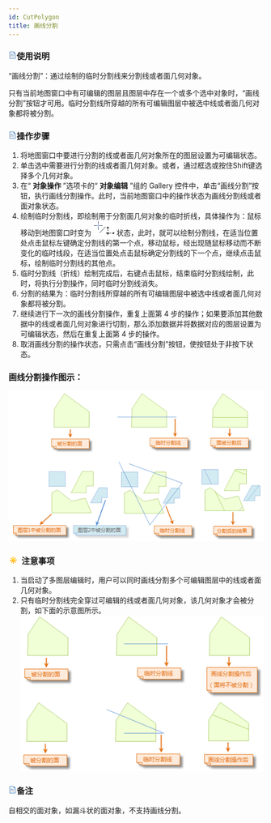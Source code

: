 ```yaml
---
id: CutPolygon
title: 画线分割  
---  
```

### ![](../../../img/read.gif)使用说明

“画线分割”：通过绘制的临时分割线来分割线或者面几何对象。

只有当前地图窗口中有可编辑的图层且图层中存在一个或多个选中对象时，“画线分割”按钮才可用。临时分割线所穿越的所有可编辑图层中被选中线或者面几何对象都将被分割。

### ![](../../../img/read.gif)操作步骤

  1. 将地图窗口中要进行分割的线或者面几何对象所在的图层设置为可编辑状态。
  2. 单击选中需要进行分割的线或者面几何对象。或者，通过框选或按住Shift键选择多个几何对象。
  3. 在“ **对象操作** ”选项卡的“ **对象编辑** ”组的 Gallery 控件中，单击“画线分割”按钮，执行画线分割操作。此时，当前地图窗口中的操作状态为画线分割线或者面对象状态。
  4. 绘制临时分割线，即绘制用于分割面几何对象的临时折线，具体操作为：鼠标移动到地图窗口时变为 ![](img/mirrorcursor.png) 状态，此时，就可以绘制分割线，在适当位置处点击鼠标左键确定分割线的第一个点，移动鼠标，经出现随鼠标移动而不断变化的临时线段，在适当位置处点击鼠标确定分割线的下一个点，继续点击鼠标，绘制临时分割线的其他点。
  5. 临时分割线（折线）绘制完成后，右键点击鼠标，结束临时分割线绘制，此时，将执行分割操作，同时临时分割线消失。
  6. 分割的结果为：临时分割线所穿越的所有可编辑图层中被选中线或者面几何对象都将被分割。
  7. 继续进行下一次的画线分割操作，重复上面第 4 步的操作；如果要添加其他数据中的线或者面几何对象进行切割，那么添加数据并将数据对应的图层设置为可编辑状态，然后在重复上面第 4 步的操作。
  8. 取消画线分割的操作状态，只需点击“画线分割”按钮，使按钮处于非按下状态。

### 画线分割操作图示：

![](img/LineCutRegion.png)  

  
### ![](../../../img/note.png) 注意事项

  1. 当启动了多图层编辑时，用户可以同时画线分割多个可编辑图层中的线或者面几何对象。
  2. 只有临时分割线完全穿过可编辑的线或者面几何对象，该几何对象才会被分割，如下面的示意图所示。
![](img/LineCutRegion2.png)  

### ![](../../../img/read.gif)备注

自相交的面对象，如漏斗状的面对象，不支持画线分割。



